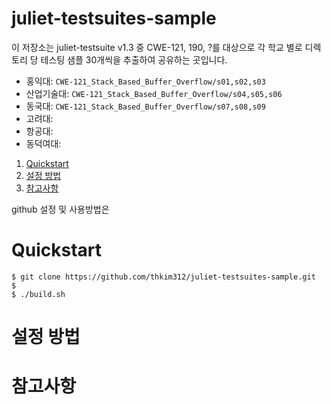 juliet-testsuites-sample
===============================================================

이 저장소는 juliet-testsuite v1.3 중 CWE-121, 190, ?를 대상으로 각 학교 별로 디렉토리 당 테스팅 샘플 30개씩을 추출하여 공유하는 곳입니다.

* 홍익대: `CWE-121_Stack_Based_Buffer_Overflow/s01,s02,s03`
* 산업기술대: `CWE-121_Stack_Based_Buffer_Overflow/s04,s05,s06`
* 동국대: `CWE-121_Stack_Based_Buffer_Overflow/s07,s08,s09`
* 고려대: 
* 항공대: 
* 동덕여대: 

1. [Quickstart](#quickstart)
2. [설정 방법](#setting)
3. [참고사항](#ref)

github 설정 및 사용방법은



# <a name="quickstart"></a>Quickstart

	$ git clone https://github.com/thkim312/juliet-testsuites-sample.git
	$ 
	$ ./build.sh
  
# <a name="setting"></a>설정 방법

# <a name="ref"></a>참고사항
